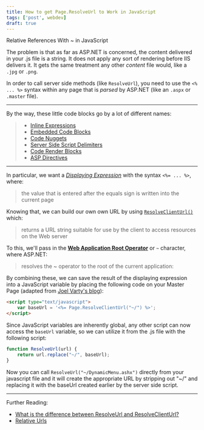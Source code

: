 ```yaml
---
title: How to get Page.ResolveUrl to Work in JavaScript
tags: ['post', webdev]
draft: true
---
```



Relative References With ~ in JavaScript

The problem is that as far as ASP.NET is concerned, the content delivered in your .js file is a string.  It does not apply any sort of rendering before IIS delivers it.  It gets the same treatment any other *content* file would, like a `.jpg` or `.png`.

In order to call server side methods (like `ResolveUrl`), you need to use the `<% ... %>` syntax within any page that is *parsed* by ASP.NET (like an `.aspx` or `.master` file). 

----

By the way, these little code blocks go by a lot of different names:

>* [Inline Expressions](http://support.microsoft.com/kb/976112)
>* [Embedded Code Blocks](http://msdn.microsoft.com/en-us/library/ms178135(v=vs.100).ASPX)
>* [Code Nuggets](http://weblogs.asp.net/scottgu/archive/2010/12/16/asp-net-mvc-3-implicit-and-explicit-code-nuggets-with-razor.aspx)
>* [Server Side Script Delimiters](http://msdn.microsoft.com/en-us/library/aa239615(v=vs.60).aspx)
>* [Code Render Blocks](http://msdn.microsoft.com/en-us/library/k6xeyd4z(v=vs.100).aspx)
>* [ASP Directives](http://msdn.microsoft.com/en-us/library/ms524741(v=vs.90).aspx#aspdirectives)

---

In particular, we want a [*Displaying Expression*][DisplayingExpression] with the syntax `<%= ... %>`, where:

> the value that is entered after the equals sign is written into the current page

Knowing that, we can build our own own URL by using [`ResolveClientUrl()`][ResolveClientUrl] which:

> returns a URL string suitable for use by the client to access resources on the Web server

To this, we'll pass in the [**Web Application Root Operator**][~] or `~` character, where ASP.NET:

> resolves the ~ operator to the root of the current application:

By combining these, we can save the result of the displaying expression into a JavaScript variable by placing the following code on your Master Page (adapted from [Joel Varty's blog][ResolveUrlInJS]):

```html
<script type="text/javascript">
    var baseUrl = '<%= Page.ResolveClientUrl("~/") %>';
</script>
```

Since JavaScript variables are inherently global, any other script can now access the `baseUrl` variable, so we can utilize it from the .js file with the following script:

```js
function ResolveUrl(url) {
    return url.replace("~/", baseUrl);
}
```

Now you can call `ResolveUrl("~/DynamicMenu.ashx")` directly from your javascript file and it will create the appropriate URL by stripping out "~/" and replacing it with the baseUrl created earlier by the server side script.

----

Further Reading:

* [What is the difference between ResolveUrl and ResolveClientUrl?][ResolveVsResolveClient]
* [Relative Urls][Relative Urls]


[DisplayingExpression]: http://msdn.microsoft.com/en-us/library/6dwsdcf5.aspx
[ResolveClientUrl]: http://msdn.microsoft.com/en-us/library/system.web.ui.control.resolveclienturl.aspx
[~]: http://msdn.microsoft.com/en-us/library/ms178116.aspx
[ResolveUrlInJS]: http://weblogs.asp.net/joelvarty/archive/2009/07/17/resolveurl-in-javascript.aspx
[ResolveVsResolveClient]: http://stackoverflow.com/q/1874636/1366033
[Relative Urls]: http://www.webreference.com/html/tutorial2/3.html
